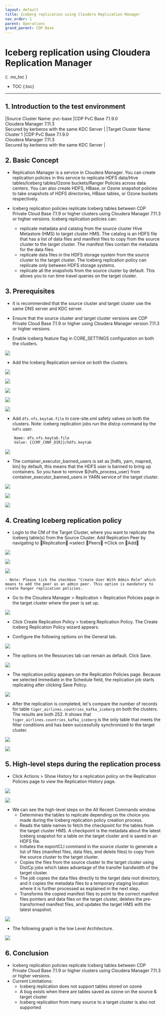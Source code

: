 ```yaml
---
layout: default
title: Iceberg replication using Cloudera Replication Manager
nav_order: 1
parent: Operations
grand_parent: CDP Base
---
```


# Iceberg replication using Cloudera Replication Manager
{: .no_toc }

- TOC
{:toc}

---

## 1. Introduction to the test environment

|Source Cluster Name: pvc-base |CDP PvC Base 7.1.9.0 <br> Cloudera Manager 7.11.3 <br> Secured by kerberos with the same KDC Server |
|Target Cluster Name: Cluster 1 |CDP PvC Base 7.1.9.0 <br> Cloudera Manager 7.11.3 <br> Secured by kerberos with the same KDC Server |

## 2. Basic Concept

- Replication Manager is a service in Cloudera Manager. You can create replication policies in this service to replicate HDFS data/Hive tables/Iceberg tables/Ozone buckets/Ranger Policies across data centers. You can also create HDFS, HBase, or Ozone snapshot policies to take snapshots of HDFS directories, HBase tables, or Ozone buckets respectively.

- Iceberg replication policies replicate Iceberg tables between CDP Private Cloud Base 7.1.9 or higher clusters using Cloudera Manager 7.11.3 or higher versions. Iceberg replication policies can:
    - replicate metadata and catalog from the source cluster Hive Metastore (HMS) to target cluster HMS. The catalog is an HDFS file that has a list of data files and manifest files to copy from the source cluster to the target cluster. The manifest files contain the metadata for the data files.
    - replicate data files in the HDFS storage system from the source cluster to the target cluster. The Iceberg replication policy can replicate only between HDFS storage systems. 
    - replicate all the snapshots from the source cluster by default. This allows you to run time travel queries on the target cluster.

## 3. Prerequisites

- It is recommended that the source cluster and target cluster use the same DNS server and KDC server.

- Ensure that the source cluster and target cluster versions are CDP Private Cloud Base 7.1.9 or higher using Cloudera Manager version 7.11.3 or higher versions.

- Enable iceberg feature flag in CORE_SETTINGS configuration on both the clusters.

![](../../assets/images/base/ice2ice007.png)

- Add the Iceberg Replication service on both the clusters.

![](../../assets/images/base/ice2ice001.png)

![](../../assets/images/base/ice2ice002.png)

![](../../assets/images/base/ice2ice003.png)

![](../../assets/images/base/ice2ice004.png)

![](../../assets/images/base/ice2ice005.png)

- Add `dfs.nfs.keytab.file` in core-site.xml safety valves on both the clusters. Note: iceberg replication jobs run the distcp command by the `hdfs` user.
```bash
    Name: dfs.nfs.keytab.file
    Value: {{CMF_CONF_DIR}}/hdfs.keytab
```

![](../../assets/images/base/ice2ice011.png)

- The container_executor_banned_users is set as [hdfs, yarn, mapred, bin] by default, this means that the HDFS user is banned to bring up containers. So you have to remove ${hdfs_process_user} from container_executor_banned_users in YARN service of the target cluster.

![](../../assets/images/base/ice2ice013.png)

![](../../assets/images/base/ice2ice014.png)

![](../../assets/images/base/ice2ice015.png)


## 4. Creating Iceberg replication policy

- Login to the CM of the Target Cluster, where you want to replicate the Iceberg table(s) from the Source Cluster. Add Replication Peer by navigating to Replication->select Peers->Click on Add

![](../../assets/images/base/ice2ice006.png)

![](../../assets/images/base/ice2ice008.png)

![](../../assets/images/base/ice2ice009.png)

    - Note: Please tick the checkbox "Create User With Admin Role" which means to add the peer as an admin peer. This option is mandatory to create Ranger replication policies.

- Go to the Cloudera Manager > Replication > Replication Policies page in the target cluster where the peer is set up. 

![](../../assets/images/base/ice2ice010.png)

- Click Create Replication Policy > Iceberg Replication Policy. The Create Iceberg Replication Policy wizard appears.

- Configure the following options on the General tab.

![](../../assets/images/base/ice2ice016.png)

- The options on the Resources tab can remain as default. Click Save. 

![](../../assets/images/base/ice2ice017.png)

- The replication policy appears on the Replication Policies page. Because we selected Immediate in the Schedule field, the replication job starts replicating after clicking Save Policy.

![](../../assets/images/base/ice2ice018.png)

- After the replication is completed, let's compare the number of records for table `tiger_airlines.countries_kafka_iceberg` on both the clusters. The results are both 252. It shows that `tiger_airlines.countries_kafka_iceberg` is the only table that meets the filter conditions and has been successfully synchronized to the target cluster.

![](../../assets/images/base/ice2ice020.png)

![](../../assets/images/base/ice2ice021.png)

## 5. High-level steps during the replication process

- Click Actions > Show History for a replication policy on the Replication Policies page to view the Replication History page.

![](../../assets/images/base/ice2ice022.png)

![](../../assets/images/base/ice2ice023.png)

- We can see the high-level steps on the All Recent Commands window.
    - Determines the tables to replicate depending on the choice you made during the Iceberg replication policy creation process.
    - Reads the table names to fetch the checkpoint for the tables from the target cluster HMS. A checkpoint is the metadata about the latest Iceberg snapshot for a table on the target cluster and is saved in an HDFS file.
    - Initiates the exportCLI command in the source cluster to generate a list of files (manifest files, data files, and delete files) to copy from the source cluster to the target cluster.
    - Copies the files from the source cluster to the target cluster using DistCp jobs which takes advantage of the transfer bandwidth of the target cluster.
    - The job copies the data files directly to the target data root directory, and it copies the metadata files to a temporary staging location where it is further processed as explained in the next step.
    - Transforms the copied manifest files to point to the correct manifest files pointers and data files on the target cluster, deletes the pre-transformed manifest files, and updates the target HMS with the latest snapshot.

![](../../assets/images/base/ice2ice012.png)

- The following graph is the low Level Architecture.

![](../../assets/images/base/ice2ice019.png)

## 6. Conclusion

- Iceberg replication policies replicate Iceberg tables between CDP Private Cloud Base 7.1.9 or higher clusters using Cloudera Manager 7.11.3 or higher versions.
- Current Limitations:
    - Iceberg replication does not support tables stored on ozone
    - A bug exists when there are tables saved as ozone on the source & target cluster
    - Iceberg replication from many source to a target cluster is also not supported

